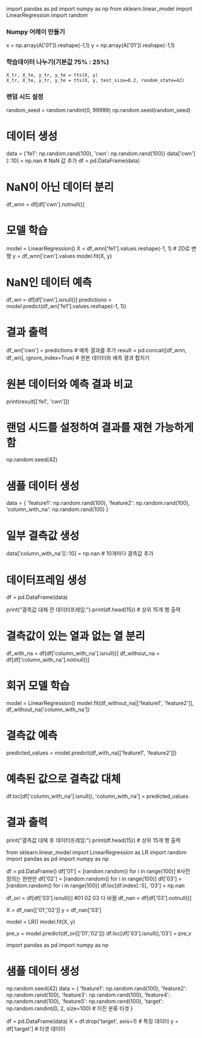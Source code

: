 import pandas as pd
import numpy as np
from sklearn.linear_model import LinearRegression
import random


### Numpy 어레이 만들기

x = np.array(A['01']).reshape(-1,1)
y = np.array(A['01']).reshape(-1,1)

### 학습데이터 나누기(기본값 75% : 25%)
```
X_tr, X_te, y_tr, y_te = tts(X, y)
X_tr, X_te, y_tr, y_te = tts(X, y, test_size=0.2, random_state=42)
```

### 랜덤 시드 설정
random_seed = random.randint(0, 99999)
np.random.seed(random_seed)

# 데이터 생성
data = {'fe1': np.random.rand(100), 'cwn': np.random.rand(100)}
data['cwn'][::10] = np.nan  # NaN 값 추가
df = pd.DataFrame(data)

# NaN이 아닌 데이터 분리
df_wnn = df[df['cwn'].notnull()]

# 모델 학습
model = LinearRegression()
X = df_wnn['fe1'].values.reshape(-1, 1)  # 2D로 변형
y = df_wnn['cwn'].values
model.fit(X, y)

# NaN인 데이터 예측
df_wn = df[df['cwn'].isnull()]
predictions = model.predict(df_wn['fe1'].values.reshape(-1, 1))

# 결과 출력
df_wn['cwn'] = predictions  # 예측 결과를 추가
result = pd.concat([df_wnn, df_wn], ignore_index=True)  # 원본 데이터와 예측 결과 합치기

# 원본 데이터와 예측 결과 비교
print(result[['fe1', 'cwn']])


# 랜덤 시드를 설정하여 결과를 재현 가능하게 함
np.random.seed(42)

# 샘플 데이터 생성
data = {
    'feature1': np.random.rand(100),
    'feature2': np.random.rand(100),
    'column_with_na': np.random.rand(100)
}

# 일부 결측값 생성
data['column_with_na'][::10] = np.nan  # 10개마다 결측값 추가

# 데이터프레임 생성
df = pd.DataFrame(data)

print("결측값 대체 전 데이터프레임:")
print(df.head(15))  # 상위 15개 행 출력

# 결측값이 있는 열과 없는 열 분리
df_with_na = df[df['column_with_na'].isnull()]
df_without_na = df[df['column_with_na'].notnull()]

# 회귀 모델 학습
model = LinearRegression()
model.fit(df_without_na[['feature1', 'feature2']], df_without_na['column_with_na'])

# 결측값 예측
predicted_values = model.predict(df_with_na[['feature1', 'feature2']])

# 예측된 값으로 결측값 대체
df.loc[df['column_with_na'].isnull(), 'column_with_na'] = predicted_values

# 결과 출력
print("결측값 대체 후 데이터프레임:")
print(df.head(15))  # 상위 15개 행 출력


from sklearn.linear_model import LinearRegression as LR
import random
import pandas as pd
import numpy as np

df = pd.DataFrame() 
df['01'] = [random.random() for i in range(100)] #사전 정의는 한번만
df['02'] = [random.random() for i in range(100)]
df['03'] = [random.random() for i in range(100)]
df.loc[df.index[::5], '03'] = np.nan

df_ori = df[df['03'].isnull()] #01 02 03 다 바뀜
df_nan = df[df['03'].notnull()]

X = df_nan[['01','02']]
y = df_nan['03']

model = LR()
model.fit(X, y)

pre_v = model.predict(df_ori[['01','02']])
df.loc[df['03'].isnull(),'03'] = pre_v



import pandas as pd
import numpy as np

# 샘플 데이터 생성
np.random.seed(42)
data = {
    'feature1': np.random.rand(100),
    'feature2': np.random.rand(100),
    'feature3': np.random.rand(100),
    'feature4': np.random.rand(100),
    'feature5': np.random.rand(100),
    'target': np.random.randint(0, 2, size=100)  # 이진 분류 타겟
}

df = pd.DataFrame(data)
X = df.drop('target', axis=1)  # 특징 데이터
y = df['target']  # 타겟 데이터